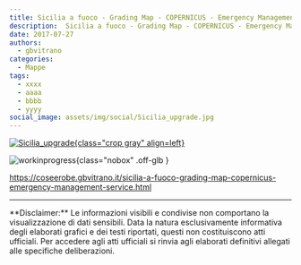 ```yaml
---
title: Sicilia a fuoco - Grading Map - COPERNICUS - Emergency Management Service
description:  Sicilia a fuoco - Grading Map - COPERNICUS - Emergency Management Service
date: 2017-07-27
authors:
  - gbvitrano
categories:
  - Mappe
tags:
  - xxxx
  - aaaa
  - bbbb
  - yyyy
social_image: assets/img/social/Sicilia_upgrade.jpg
--- 
```

<style>.md-typeset code { background-color: #fff0;} 
</style>
[![Sicilia_upgrade](Sicilia_upgrade.jpg "Sicilia a fuoco - Grading Map - COPERNICUS - Emergency Management Service" ){class="crop gray" align=left}](index.md) 

![workinprogress](https://coseerobe.it/assets/img/workinprogress.jpg "Work in progress"){class="nobox" .off-glb }
<!-- more -->

https://coseerobe.gbvitrano.it/sicilia-a-fuoco-grading-map-copernicus-emergency-management-service.html

<hr>
**Disclaimer:** Le informazioni visibili e condivise non comportano la visualizzazione di dati sensibili. Data la natura esclusivamente informativa degli elaborati grafici e dei testi riportati, questi non costituiscono atti ufficiali. Per accedere agli atti ufficiali si rinvia agli elaborati definitivi allegati alle specifiche deliberazioni.